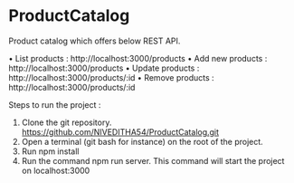 # ProductCatalog

Product catalog which offers below REST API. 

• List products : http://localhost:3000/products
• Add new products : http://localhost:3000/products 
• Update products : http://localhost:3000/products/:id
• Remove products : http://localhost:3000/products/:id

Steps to run the project : 

1)  Clone the git repository.
    https://github.com/NIVEDITHA54/ProductCatalog.git
2)  Open a terminal (git bash for instance) on the root of the project.
3)  Run npm install
4)  Run the command npm run server. This command will start the project on localhost:3000
